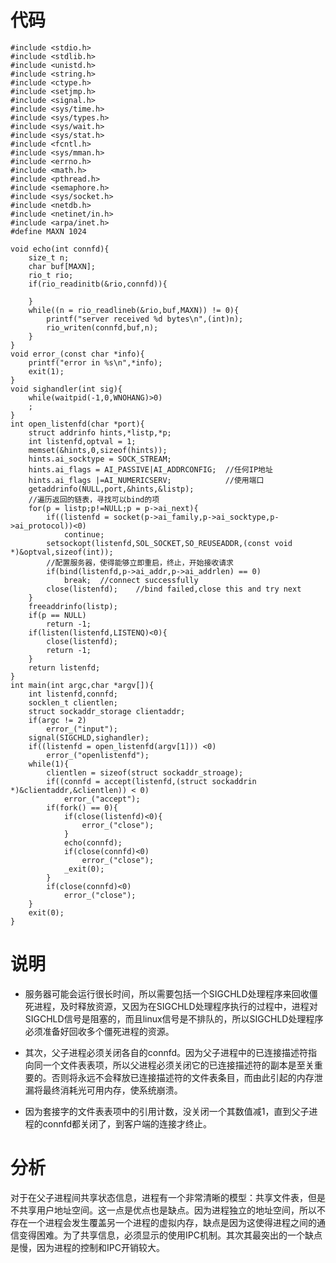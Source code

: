 # 代码
```
#include <stdio.h>
#include <stdlib.h>
#include <unistd.h>
#include <string.h>
#include <ctype.h>
#include <setjmp.h>
#include <signal.h>
#include <sys/time.h>
#include <sys/types.h>
#include <sys/wait.h>
#include <sys/stat.h>
#include <fcntl.h>
#include <sys/mman.h>
#include <errno.h>
#include <math.h>
#include <pthread.h>
#include <semaphore.h>
#include <sys/socket.h>
#include <netdb.h>
#include <netinet/in.h>
#include <arpa/inet.h>
#define MAXN 1024

void echo(int connfd){
	size_t n;
	char buf[MAXN];
	rio_t rio;
	if(rio_readinitb(&rio,connfd)){

	}
	while((n = rio_readlineb(&rio,buf,MAXN)) != 0){
		printf("server received %d bytes\n",(int)n);
		rio_writen(connfd,buf,n);
	}
}
void error_(const char *info){
	printf("error in %s\n",*info);
	exit(1);
}
void sighandler(int sig){
	while(waitpid(-1,0,WNOHANG)>0)
	;
}
int open_listenfd(char *port){
	struct addrinfo hints,*listp,*p;
	int listenfd,optval = 1;
	memset(&hints,0,sizeof(hints));
	hints.ai_socktype = SOCK_STREAM;
	hints.ai_flags = AI_PASSIVE|AI_ADDRCONFIG;	//任何IP地址
	hints.ai_flags |=AI_NUMERICSERV;			//使用端口
	getaddrinfo(NULL,port,&hints,&listp);
	//遍历返回的链表，寻找可以bind的项
	for(p = listp;p!=NULL;p = p->ai_next){
		if((listenfd = socket(p->ai_family,p->ai_socktype,p->ai_protocol))<0)
			continue;
		setsockopt(listenfd,SOL_SOCKET,SO_REUSEADDR,(const void *)&optval,sizeof(int));		
		//配置服务器，使得能够立即重启，终止，开始接收请求
		if(bind(listenfd,p->ai_addr,p->ai_addrlen) == 0)
			break;	//connect successfully
		close(listenfd);	//bind failed,close this and try next
	}
	freeaddrinfo(listp);
	if(p == NULL)
		return -1;
	if(listen(listenfd,LISTENQ)<0){
		close(listenfd);
		return -1;
	}
	return listenfd;
}
int main(int argc,char *argv[]){
	int listenfd,connfd;
	socklen_t clientlen;
	struct sockaddr_storage clientaddr;
	if(argc != 2)
	    error_("input");
	signal(SIGCHLD,sighandler);
	if((listenfd = open_listenfd(argv[1])) <0)
		error_("openlistenfd");
	while(1){
		clientlen = sizeof(struct sockaddr_stroage);
		if((connfd = accept(listenfd,(struct sockaddrin *)&clientaddr,&clientlen)) < 0)
			error_("accept");
		if(fork() == 0){
			if(close(listenfd)<0){
				error_("close");
			}
			echo(connfd);
			if(close(connfd)<0)
				error_("close");
			_exit(0);
		}
		if(close(connfd)<0)
			error_("close");
	}
	exit(0);
}
```

# 说明
- 服务器可能会运行很长时间，所以需要包括一个SIGCHLD处理程序来回收僵死进程，及时释放资源，又因为在SIGCHLD处理程序执行的过程中，进程对SIGCHLD信号是阻塞的，而且linux信号是不排队的，所以SIGCHLD处理程序必须准备好回收多个僵死进程的资源。

- 其次，父子进程必须关闭各自的connfd。因为父子进程中的已连接描述符指向同一个文件表表项，所以父进程必须关闭它的已连接描述符的副本是至关重要的。否则将永远不会释放已连接描述符的文件表条目，而由此引起的内存泄漏将最终消耗光可用内存，使系统崩溃。

- 因为套接字的文件表表项中的引用计数，没关闭一个其数值减1，直到父子进程的connfd都关闭了，到客户端的连接才终止。

# 分析
对于在父子进程间共享状态信息，进程有一个非常清晰的模型：共享文件表，但是不共享用户地址空间。这一点是优点也是缺点。因为进程独立的地址空间，所以不存在一个进程会发生覆盖另一个进程的虚拟内存，缺点是因为这使得进程之间的通信变得困难。为了共享信息，必须显示的使用IPC机制。其次其最突出的一个缺点是慢，因为进程的控制和IPC开销较大。